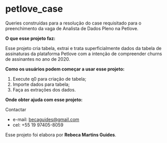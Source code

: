 # petlove_case
Queries construídas para a resolução do case requisitado para o preenchimento da vaga de Analista de Dados Pleno na Petlove.

**O que esse projeto faz:**

Esse projeto cria tabela, extrai e trata superficialmente dados da tabela de assinaturas da plataforma Petlove com a intenção de compreender churns de assinantes no ano de 2020.

**Como os usuários podem começar a usar esse projeto:**

1. Execute q0 para criação de tabela;
2. Importe dados para tabela;
3. Faça as extrações dos dados.

**Onde obter ajuda com esse projeto:**

Contactar 
- e-mail: becaguides@gmail.com
- cel: +55 19 97405-8059

Esse projeto foi elabora por **Rebeca Martins Guides**.
